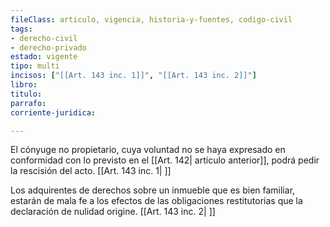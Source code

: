```yaml
---
fileClass: articulo, vigencia, historia-y-fuentes, codigo-civil
tags:
- derecho-civil
- derecho-privado
estado: vigente
tipo: multi
incisos: ["[[Art. 143 inc. 1]]", "[[Art. 143 inc. 2]]"]
libro:
titulo:
parrafo:
corriente-juridica:

---
```

El cónyuge no propietario, cuya voluntad no se haya expresado en conformidad con lo previsto en el [[Art. 142| artículo anterior]], podrá pedir la rescisión del acto. [[Art. 143 inc. 1| ]]

Los adquirentes de derechos sobre un inmueble que es bien familiar, estarán de mala fe a los efectos de las obligaciones restitutorias que la declaración de nulidad origine. [[Art. 143 inc. 2| ]]